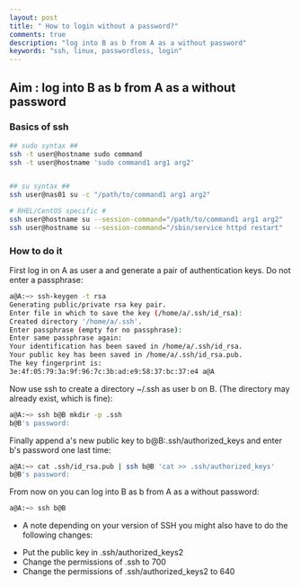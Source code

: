 ```yaml
---
layout: post
title: " How to login without a password?"
comments: true
description: "log into B as b from A as a without password"
keywords: "ssh, linux, passwordless, login"
---
```


## Aim : log into B as b from A as a without password

### Basics of ssh 

```bash
## sudo syntax ##
ssh -t user@hostname sudo command
ssh -t user@hostname 'sudo command1 arg1 arg2'


## su syntax ##
ssh user@nas01 su -c "/path/to/command1 arg1 arg2"

# RHEL/CentOS specific #
ssh user@hostname su --session-command="/path/to/command1 arg1 arg2"
ssh user@hostname su --session-command="/sbin/service httpd restart"
```

### How to do it

First log in on A as user a and generate a pair of authentication keys. Do not enter a passphrase:

```bash
a@A:~> ssh-keygen -t rsa
Generating public/private rsa key pair.
Enter file in which to save the key (/home/a/.ssh/id_rsa): 
Created directory '/home/a/.ssh'.
Enter passphrase (empty for no passphrase): 
Enter same passphrase again: 
Your identification has been saved in /home/a/.ssh/id_rsa.
Your public key has been saved in /home/a/.ssh/id_rsa.pub.
The key fingerprint is:
3e:4f:05:79:3a:9f:96:7c:3b:ad:e9:58:37:bc:37:e4 a@A
```


Now use ssh to create a directory ~/.ssh as user b on B. (The directory may already exist, which is fine):

```bash
a@A:~> ssh b@B mkdir -p .ssh
b@B's password:
```


Finally append a's new public key to b@B:.ssh/authorized_keys and enter b's password one last time:

```bash
a@A:~> cat .ssh/id_rsa.pub | ssh b@B 'cat >> .ssh/authorized_keys'
b@B's password:
```


From now on you can log into B as b from A as a without password:

```bash
a@A:~> ssh b@B
```


* A note depending on your version of SSH you might also have to do the following changes:

- Put the public key in .ssh/authorized_keys2
- Change the permissions of .ssh to 700
- Change the permissions of .ssh/authorized_keys2 to 640
